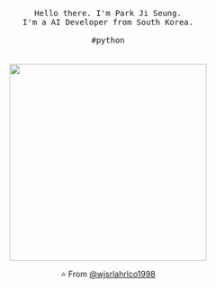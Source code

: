 <p align="center">
  <br>
  <samp>Hello there. I'm Park Ji Seung.<br> I'm a AI Developer from South Korea.<br><br>#python</samp>
  <br>
  <br>
  <br>
  <img src="https://media.giphy.com/media/836HiJc7pgzy8iNXCn/giphy.gif" width="350" />
</p>

<p align="center">⭐️ From <a href="https://github.com/wjsrlahrlco1998">@wjsrlahrlco1998</a></p>
